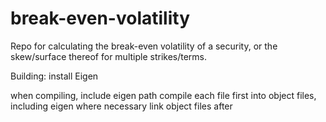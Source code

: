 # break-even-volatility
Repo for calculating the break-even volatility of a security, or the skew/surface thereof for multiple strikes/terms.

Building:
install Eigen

when compiling, include eigen path
compile each file first into object files, including eigen where necessary
link object files after
